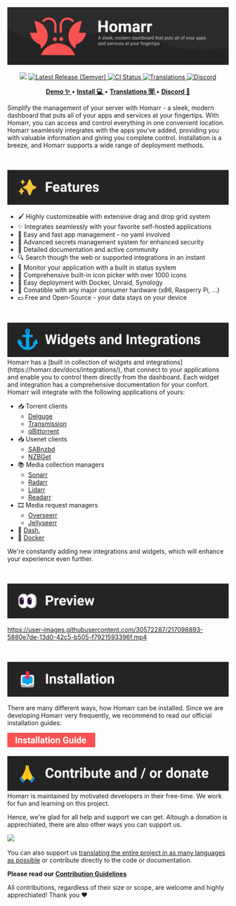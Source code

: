 
<!-- Project Title -->
<picture>
<img src="./docs/banner.png" />
</picture>

<!-- Badges -->
<p align="center">
<img src="https://img.shields.io/github/stars/ajnart/homarr?label=%E2%AD%90%20Stars&style=flat-square?branch=master&kill_cache=1%22">
<a href="https://github.com/ajnart/homarr/releases/latest">
  <img alt="Latest Release (Semver)" src="https://img.shields.io/github/v/release/ajnart/homarr?label=%F0%9F%9A%80%20Release">
</a>
<a href="https://github.com/ajnart/homarr/actions/workflows/docker.yml">
  <img title="Docker CI Status" src="https://github.com/ajnart/homarr/actions/workflows/docker.yml/badge.svg" alt="CI Status">
</a>
<a href=https://crowdin.com/project/homarr>
<img title="Translations" src="https://badges.crowdin.net/homarr/localized.svg" />
</a>
<a href="https://discord.gg/aCsmEV5RgA">
  <img title="Discord" src="https://discordapp.com/api/guilds/972958686051962910/widget.png?style=shield">
</a>
</p>

<!-- Links -->
<p align="center">
  <a href="https://demo.homarr.dev/">
    <strong>Demo ✨</strong>
  </a>
  •
  <a href="https://homarr.dev/docs/introduction/installation">
    <strong>Install 💻</strong>
  </a> •
  <a href="https://crowdin.com/project/homarr">
    <strong>Translations 🈺</strong>
  </a> •
  <a href="https://discord.com/invite/aCsmEV5RgA">
    <strong>Discord 👋</strong>
  </a>
</p>


Simplify the management of your server with Homarr - a sleek, modern dashboard that puts all of your apps and services at your fingertips. With Homarr, you can access and control everything in one convenient location. Homarr seamlessly integrates with the apps you've added, providing you with valuable information and giving you complete control. Installation is a breeze, and Homarr supports a wide range of deployment methods.

<br/>
<br/>

<picture>
<img src="docs/section-features.png" />
</picture>

- 🖌️ Highly customizeable with extensive drag and drop grid system
- ✨ Integrates seamlessly with your favorite self-hosted applications
- 📌 Easy and fast app management - no yaml involved
- 🙊 Advanced secrets management system for enhanced security
- 📄 Detailed documentation and active community
- 🔍 Search though the web or supported integrations in an instant
- 🏴󠁧󠁢󠁮󠁩󠁲󠁿 Monitor your application with a built in status system
- 🦞 Comprehensive built-in icon picker with over 1000 icons
- 🐳 Easy deployment with Docker, Unraid, Synology
- 🚀 Comatible with any major consumer hardware (x86, Rasperry Pi, ...)
- 💵 Free and Open-Source - your data stays on your device

<br/>
<br/>

<picture>
<img src="docs/section-widgets-and-integrations.png" />
</picture>
Homarr has a [built in collection of widgets and integrations](https://homarr.dev/docs/integrations/), that connect to your applications and enable you to control them directly from the dashboard.
Each widget and integration has a comprehensive documentation for your confort.
Homarr will integrate with the following applications of yours:

- 📥 Torrent clients
  - [Delguge](https://homarr.dev/docs/integrations/#deluge)
  - [Transmission](https://homarr.dev/docs/integrations/#transmission)
  - [qBittorrent](https://homarr.dev/docs/integrations/#qbittorrent-integration)
- 📥 Usenet clients
  - [SABnzbd](https://homarr.dev/docs/integrations/#sabnzbd)
  - [NZBGet](https://homarr.dev/docs/integrations/#nzbget)
- 📚 Media collection managers
  - [Sonarr](https://homarr.dev/docs/integrations/#sonarr)
  - [Radarr](https://homarr.dev/docs/integrations/#radarr)
  - [Lidarr](https://homarr.dev/docs/integrations/#lidarr)
  - [Readarr](https://homarr.dev/docs/integrations/#readarr)
- 🎞️ Media request managers
  - [Overseerr](https://homarr.dev/docs/integrations/#overseerr--jellyseerr)
  - [Jellyseerr](https://homarr.dev/docs/integrations/#overseerr--jellyseerr)
- 🔌 [Dash.](https://homarr.dev/docs/integrations/#dash)
- 🐳 [Docker](https://homarr.dev/docs/integrations/#docker)

We're constantly adding new integrations and widgets, which will enhance your experience even further.

<br/>
<br/>

<picture>
<img src="docs/section-preview.png" />
</picture>

https://user-images.githubusercontent.com/30572287/217098893-5880e7de-13d0-42c5-b505-f7921593396f.mp4

<br/>
<br/>

<picture>
<img src="docs/section-installation.png" />
</picture>

There are many different ways, how Homarr can be installed.
Since we are developing Homarr very frequently, we recommend to read our official installation guides:

<a href="https://homarr.dev/docs/introduction/installation">
  <img src="docs/installation-button.png" width="200" />
</a>

<br/>
<br/>

<picture>
<img src="docs/section-contribute.png" />
</picture>
Homarr is maintained by motivated developers in their free-time.
We work for fun and learning on this project.

Hence, we're glad for all help and support we can get.
Altough a donation is apprechiated, there are also other ways you can support us.

[_![](https://cdn.ko-fi.com/cdn/kofi3.png?v=3)_](https://ko-fi.com/ajnart)

You can also support us [translating the entire project in as many languages as possible](https://homarr.dev/docs/community/translations) or contribute directly to the code or documentation.

**Please read our [Contribution Guidelines](/CONTRIBUTING.md)**

All contributions, regardless of their size or scope, are welcome and highly apprechiated! Thank you ❤️
